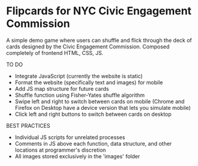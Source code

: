 # Flipcards for NYC Civic Engagement Commission

A simple demo game where users can shuffle and flick through the deck of cards designed by the Civic Engagement Commission. Composed completely of frontend HTML, CSS, JS.

TO DO
- Integrate JavaScript (currently the website is static) 
- Format the website (specifically text and images) for mobile
- Add JS map structure for future cards
- Shuffle function using Fisher-Yates shuffle algorithm 
- Swipe left and right to switch between cards on mobile (Chrome and Firefox on Desktop have a device version that lets you simulate mobile)
- Click left and right buttons to switch between cards on desktop

BEST PRACTICES
- Individual JS scripts for unrelated processes
- Comments in JS above each function, data structure, and other locations at programmer's discretion
- All images stored exclusively in the 'images' folder
